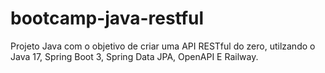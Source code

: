 # bootcamp-java-restful
 Projeto Java com o objetivo de criar uma API RESTful do zero, utilzando o Java 17, Spring Boot 3, Spring Data JPA, OpenAPI E Railway.

